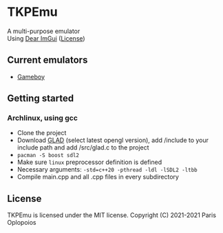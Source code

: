 # TKPEmu
A multi-purpose emulator    
Using [Dear ImGui](https://github.com/ocornut/imgui) ([License](https://raw.githubusercontent.com/ocornut/imgui/master/LICENSE.txt))

## Current emulators
- [Gameboy](https://github.com/OFFTKP/TKPEmu/tree/master/TKPEmu/Gameboy)

## Getting started
### Archlinux, using gcc
- Clone the project
- Download [GLAD](https://glad.dav1d.de/) (select latest opengl version), add /include to your include path and add /src/glad.c to the project
- `pacman -S boost sdl2`
- Make sure `linux` preprocessor definition is defined
- Necessary arguments: `-std=c++20 -pthread -ldl -lSDL2 -ltbb`
- Compile main.cpp and all .cpp files in every subdirectory

## License
TKPEmu is licensed under the MIT license. Copyright (C) 2021-2021 Paris Oplopoios
